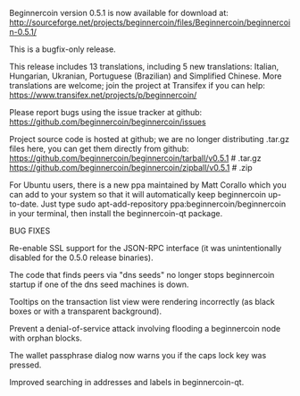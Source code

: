 Beginnercoin version 0.5.1 is now available for download at:
http://sourceforge.net/projects/beginnercoin/files/Beginnercoin/beginnercoin-0.5.1/

This is a bugfix-only release.

This release includes 13 translations, including 5 new translations:
Italian, Hungarian, Ukranian, Portuguese (Brazilian) and Simplified Chinese.
More translations are welcome; join the project at Transifex if you can help:
https://www.transifex.net/projects/p/beginnercoin/

Please report bugs using the issue tracker at github:
https://github.com/beginnercoin/beginnercoin/issues

Project source code is hosted at github; we are no longer
distributing .tar.gz files here, you can get them
directly from github:
https://github.com/beginnercoin/beginnercoin/tarball/v0.5.1  # .tar.gz
https://github.com/beginnercoin/beginnercoin/zipball/v0.5.1  # .zip

For Ubuntu users, there is a new ppa maintained by Matt Corallo which
you can add to your system so that it will automatically keep
beginnercoin up-to-date.  Just type
sudo apt-add-repository ppa:beginnercoin/beginnercoin
in your terminal, then install the beginnercoin-qt package.


BUG FIXES

Re-enable SSL support for the JSON-RPC interface (it was unintentionally
disabled for the 0.5.0 release binaries).

The code that finds peers via "dns seeds" no longer stops beginnercoin startup
if one of the dns seed machines is down.

Tooltips on the transaction list view were rendering incorrectly (as black boxes
or with a transparent background).

Prevent a denial-of-service attack involving flooding a beginnercoin node with
orphan blocks.

The wallet passphrase dialog now warns you if the caps lock key was pressed.

Improved searching in addresses and labels in beginnercoin-qt.
